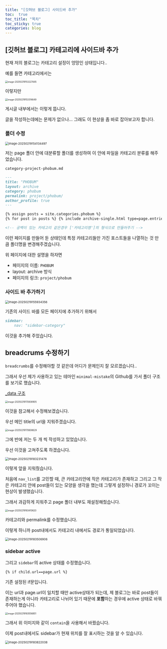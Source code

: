 ```yaml
---
title: "[깃허브 블로그] 사이드바 추가"
toc:  true
toc_title: "목차"
toc_sticky: true
categories: blog
---
```


## [깃허브 블로그] 카테고리에 사이드바 추가

현재 저의 블로그는 카테고리 설정이 엉망인 상태입니다..

예를 들면 카테고리에서는

<img src="/../images/2025-02-19-카테고리_설정/image-20250219153227445.png" alt="image-20250219153227445" style="zoom:50%;" />

이렇지만

<img src="/../images/2025-02-19-카테고리_설정/image-20250219153314649.png" alt="image-20250219153314649" style="zoom:50%;" />

게시글 내부에서는 이렇게 뜹니다.



글을 작성하는데에는 문제가 없으나... 그래도 이 현상을 좀 바로 잡아보고자 합니다.



### 폴더 수정

<img src="/../images/2025-02-19-카테고리_설정/image-20250219154134497.png" alt="image-20250219154134497" style="zoom:67%;" />

저는 page 폴더 안에 대분류할 폴더를 생성하여 이 안에 파일을 카테고리 분류를 해주었습니다.



`category-project-phobum.md`

``` markdown
---
title: "PHOBUM"
layout: archive
category: phobum
permalink: project/phobum/
author_profile: true
---

{% assign posts = site.categories.phobum %}
{% for post in posts %} {% include archive-single.html type=page.entries_layout %} {% endfor %}

<!-- 공백이 있는 카테고리 같은경우 ['카테고리명']의 형식으로 만들어주기 -->
```

이런 페이지를 만들어 둔 상태인데 특정 카테고리들만 가진 포스트들을 나열하는 것 만큼 폴더명을 변경해주겠습니다.



위 페이지에 대한 설명을 하자면

- 페이지의 이름: `PHOBUM`
- layout: archive 방식
- 페이지의 링크: `project/phobum`



### 사이드 바 추가하기

<img src="/../images/2025-02-19-카테고리_설정/image-20250219155934356.png" alt="image-20250219155934356" style="zoom:67%;" />

기존의 사이드 바를 모든 페이지에 추가하기 위해서 

``` markdown
sidebar:
    nav: "sidebar-category"
```

이것을 추가해 주었습니다.





## breadcrums 수정하기

`breadcrumbs`를 수정해야할 것 같은데 어디가 문제인지 잘 모르겠습니다..



그래서 우선 제가 사용하고 있는 테마인 `minimal-mistake`의 Github를 가서 폴더 구조를 보기로 했습니다.



[_data 구조](https://github.com/mmistakes/minimal-mistakes/blob/master/docs/_data/navigation.yml)

<img src="/../images/2025-02-19-카테고리_설정/image-20250219170838905.png" alt="image-20250219170838905" style="zoom:50%;" />

이것을 참고해서 수정해보겠습니다.

우선 메인 title의 url을 지워주겠습니다.

<img src="/../images/2025-02-19-카테고리_설정/image-20250219170608629.png" alt="image-20250219170608629" style="zoom:50%;" />

그에 반에 저는 두 개 씩 작성하고 있었습니다.

우선 이것을 고쳐주도록 하겠습니다.

<img src="/../images/2025-02-19-카테고리_설정/image-20250219183231478.png" alt="image-20250219183231478" style="zoom:67%;" />

이렇게 앞을 지워줬습니다.

처음에 `nav_list`를 고민할 때, 큰 카테고리안에 작은 카테고리가 존재하고 그리고 그 작은 카테고리 안에 post들이 있는 모양을 생각을 했는데 그렇게 설정하니 경로가 꼬이는 현상이 발생했습니다.



그래서 과감하게 지워주고 page 폴더 내부도 재설정해줬습니다. 

<img src="/../images/2025-02-19-카테고리_설정/image-20250219183410620.png" alt="image-20250219183410620" style="zoom:50%;" />

카테고리와 permalink를 수정했습니다.

 

이렇게 하니까 post내에서도 카테고리 내에서도 경로가 통일되었습니다.



<img src="/../images/2025-02-19-카테고리_설정/image-20250219183506906.png" alt="image-20250219183506906" style="zoom:67%;" />



### sidebar active

그리고 `sidebar`의 active 상태를 수정했습니다.

`{% if child.url==page.url %}`


기존 설정된 if문입니다.

이는 url과 page.url이 일치할 때만 active상태가 되는데, 제 블로그는 바로 post들이 존재하는게 아니라 카테고리로 나뉘어 있기 때문에 **포함**하는 경우에 active 상태로 바꿔주어야 했습니다.

<img src="/../images/2025-02-19-카테고리_설정/image-20250219183556851.png" alt="image-20250219183556851" style="zoom:50%;" />

그래서 위 이미지와 같이 `contain`을 사용해서 바꿨습니다.



이제 post내에서도 sidebar가 현재 위치를 잘 표시하는 것을 알 수 있습니다.

<img src="/../images/2025-02-19-카테고리_설정/image-20250219183822038.png" alt="image-20250219183822038" style="zoom:67%;" />
